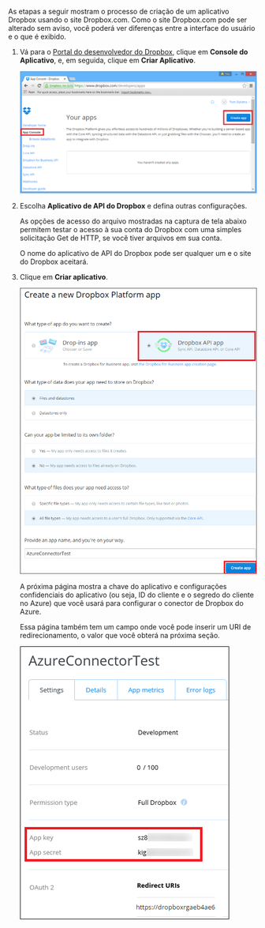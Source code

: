 As etapas a seguir mostram o processo de criação de um aplicativo Dropbox usando o site Dropbox.com. Como o site Dropbox.com pode ser alterado sem aviso, você poderá ver diferenças entre a interface do usuário e o que é exibido.

1. Vá para o [Portal do desenvolvedor do Dropbox](https://www.dropbox.com/developers/apps), clique em **Console do Aplicativo**, e, em seguida, clique em **Criar Aplicativo**.
   
    ![Criar aplicativo Dropbox](./media/app-service-api-create-dropbox-app/dbappcreate.png)
2. Escolha **Aplicativo de API do Dropbox** e defina outras configurações.
   
    As opções de acesso do arquivo mostradas na captura de tela abaixo permitem testar o acesso à sua conta do Dropbox com uma simples solicitação Get de HTTP, se você tiver arquivos em sua conta.
   
    O nome do aplicativo de API do Dropbox pode ser qualquer um e o site do Dropbox aceitará.
3. Clique em **Criar aplicativo**.
   
    ![Criar aplicativo Dropbox](./media/app-service-api-create-dropbox-app/dbapiapp.png)
   
    A próxima página mostra a chave do aplicativo e configurações confidenciais do aplicativo (ou seja, ID do cliente e o segredo do cliente no Azure) que você usará para configurar o conector de Dropbox do Azure.
   
    Essa página também tem um campo onde você pode inserir um URI de redirecionamento, o valor que você obterá na próxima seção.
   
    ![Criar aplicativo Dropbox](./media/app-service-api-create-dropbox-app/dbappsettings.png)

<!---HONumber=Oct15_HO3-->